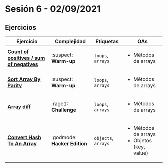 # Sesión 6 - 02/09/2021

## Ejercicios

| Ejercicio                                                        | Complejidad                    | Etiquetas                    | OAs                                                                               |
| ---------------------------------------------------------------- | ------------------------------ | ---------------------------- | --------------------------------------------------------------------------------- |
| [**Count of positives / sum of negatives**](exercises/count-positives-sum-negatives/README.md) | :suspect: **Warm-up** | `loops`, `arrays` | <ul><li> Métodos de arrays </li></ul>  |
| [**Sort Array By Parity**](exercises/sort-array-by-parity/README.md) | :suspect: **Warm-up** | `loops`, `arrays` | <ul><li> Métodos de arrays</li></ul>  |
| [**Array diff**](exercises/array-diff/README.md) | :rage1: **Challenge** | `loops`, `arrays` | <ul><li> Métodos de arrays</li></ul>  |
| [**Convert Hash To An Array**](exercises/convert-hash-to-an-array/README.md) | :godmode: **Hacker Edition** | `objects`, `arrays` | <ul><li> Métodos de arrays </li><li>Objetos (key, value)</li></ul>  |
